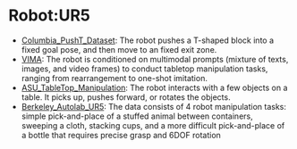 # Robot:UR5

- [Columbia_PushT_Dataset](https://github.com/KeplerC/oed-playground/tree/main/pages/datasets/columbia_cairlab_pusht_real.md): The robot pushes a T-shaped block into a fixed goal pose, and then move to an fixed exit zone.
- [VIMA](https://github.com/KeplerC/oed-playground/tree/main/pages/datasets/vima.md): The robot is conditioned on multimodal prompts (mixture of texts, images, and video frames) to conduct tabletop manipulation tasks, ranging from rearrangement to one-shot imitation.
- [ASU_TableTop_Manipulation](https://github.com/KeplerC/oed-playground/tree/main/pages/datasets/asu_table_top_converted_externally_to_rlds.md): The robot interacts with a few objects on a table. It picks up, pushes forward, or rotates the objects.
- [Berkeley_Autolab_UR5](https://github.com/KeplerC/oed-playground/tree/main/pages/datasets/berkeley_autolab_ur5.md): The data consists of 4 robot manipulation tasks: simple pick-and-place of a stuffed animal between containers, sweeping a cloth, stacking cups, and a more difficult pick-and-place of a bottle that requires precise grasp and 6DOF rotation